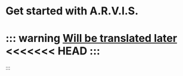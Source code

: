 # Get started with A.R.V.I.S.

::: warning
[Will be translated later](/ru/guide/get-started)
<<<<<<< HEAD
:::
=======
:::
